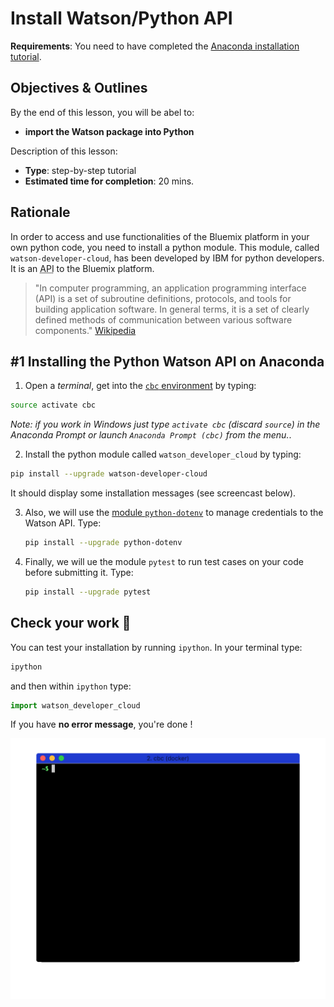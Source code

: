 # Install Watson/Python API

**Requirements**: You need to have completed the [Anaconda installation tutorial](anaconda_install.md).

## Objectives & Outlines

By the end of this lesson, you will be abel to:
- **import the Watson package into Python**

Description of this lesson:
- **Type**: step-by-step tutorial
- **Estimated time for completion**: 20 mins.



## Rationale

In order to access and use functionalities of the Bluemix platform in your own python code, you need to install a python module.
This module, called `watson-developer-cloud`, has been developed by IBM for python developers. It is an <abbr title="Application Programming Interface">API</abbr> to the Bluemix platform.

> "In computer programming, an application programming interface (API) is a set of subroutine definitions, protocols, and tools for building application software. In general terms, it is a set of clearly defined methods of communication between various software components." [Wikipedia](https://en.wikipedia.org/wiki/Application_programming_interface)


## \#1 Installing the Python Watson API on Anaconda

1. Open a <dfn title="in Windows, use Anaconda Prompt">terminal</dfn>, get into the [`cbc` environment](anaconda_install.md) by typing:

  ```bash
  source activate cbc
  ```

  *Note: if you work in Windows just type `activate cbc` (discard `source`) in the Anaconda Prompt or launch `Anaconda Prompt (cbc)` from the menu.*.


2. Install the python module called `watson_developer_cloud` by typing:

  ```bash
  pip install --upgrade watson-developer-cloud
  ```

  It should display some installation messages (see screencast below).

3. Also, we will use the [module `python-dotenv`](https://github.com/theskumar/python-dotenv) to manage credentials to the Watson API. Type:

    ```bash
    pip install --upgrade python-dotenv
    ```

4. Finally, we will ue the module `pytest` to run test cases on your code before submitting it. Type:

    ```bash
    pip install --upgrade pytest
    ```


## Check your work 💪

You can test your installation by running `ipython`. In your terminal type:

  ```bash
  ipython
  ```

  and then within `ipython` type:
  ```python
  import watson_developer_cloud
  ```

  If you have **no error message**, you're done !

  ![watson install and module import](img/watson-pip.gif)
